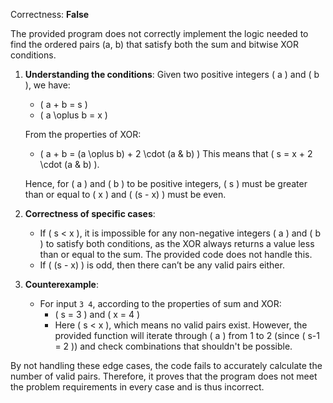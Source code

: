 Correctness: **False**

The provided program does not correctly implement the logic needed to find the ordered pairs (a, b) that satisfy both the sum and bitwise XOR conditions. 

1. **Understanding the conditions**: Given two positive integers \( a \) and \( b \), we have:
   - \( a + b = s \)
   - \( a \oplus b = x \)

   From the properties of XOR:
   - \( a + b = (a \oplus b) + 2 \cdot (a \& b) \)
   This means that \( s = x + 2 \cdot (a \& b) \). 

   Hence, for \( a \) and \( b \) to be positive integers, \( s \) must be greater than or equal to \( x \) and \( (s - x) \) must be even.

2. **Correctness of specific cases**:
   - If \( s < x \), it is impossible for any non-negative integers \( a \) and \( b \) to satisfy both conditions, as the XOR always returns a value less than or equal to the sum. The provided code does not handle this.
   - If \( (s - x) \) is odd, then there can’t be any valid pairs either.

3. **Counterexample**:
   - For input `3 4`, according to the properties of sum and XOR:
     - \( s = 3 \) and \( x = 4 \)
     - Here \( s < x \), which means no valid pairs exist. However, the provided function will iterate through \( a \) from 1 to 2 (since \( s-1 = 2 \)) and check combinations that shouldn't be possible.

By not handling these edge cases, the code fails to accurately calculate the number of valid pairs. Therefore, it proves that the program does not meet the problem requirements in every case and is thus incorrect.